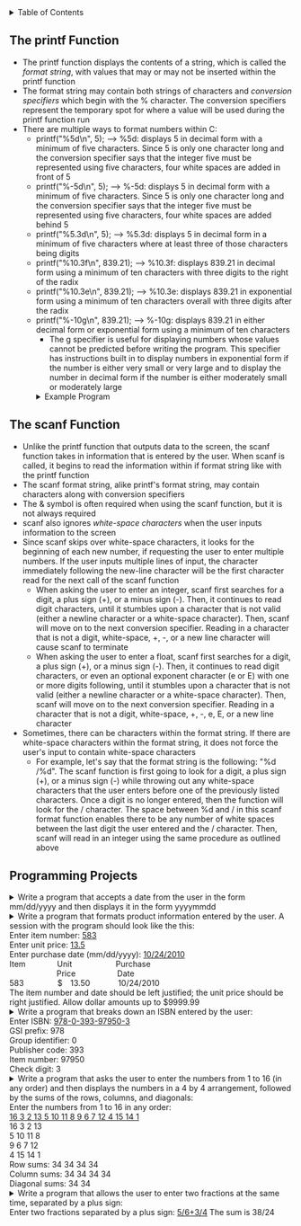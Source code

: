 <details>
<summary>Table of Contents</summary>
<ol>
  <li>
    <a href='#the-printf-function'>The printf Function</a>
  </li> 
  <li>
    <a href='#the-scanf-function'>The scanf Function</a>
  </li>
  <li>
    <a href='#programming-projects'>Programming Projects</a>
  </li>
</ol>
</details>

## The printf Function
<ul>
  <li>
    <a>The printf function displays the contents of a string, which is called the <em>format string</em>, with values that may or may not be inserted within the printf function</a>
  </li>
  <li>
    <a>The format string may contain both strings of characters and <em>conversion specifiers</em> which begin with the % character. The conversion specifiers represent the temporary spot for where a value will be used during the printf function run</a>
  </li>
  <li>
    <a>There are multiple ways to format numbers within C:</a>
    <ul>
      <li>
        <a>printf("%5d\n", 5); --> %5d: displays 5 in decimal form with a minimum of five characters. Since 5 is only one character long and the conversion specifier says that the integer five must be represented using five characters, four white spaces are added in front of 5</a>
      </li>
      <li>
        <a>printf("%-5d\n", 5); --> %-5d: displays 5 in decimal form with a minimum of five characters. Since 5 is only one character long and the conversion specifier says that the integer five must be represented using five characters, four white spaces are added behind 5</a>
      </li>
      <li>
        <a>printf("%5.3d\n", 5); --> %5.3d: displays 5 in decimal form in a minimum of five characters where at least three of those characters being digits</a>
      </li>    
      <li>
        <a>printf("%10.3f\n", 839.21); --> %10.3f: displays 839.21 in decimal form using a minimum of ten characters with three digits to the right of the radix</a>
      </li> 
      <li>
        <a>printf("%10.3e\n", 839.21); --> %10.3e: displays 839.21 in exponential form using a minimum of ten characters overall with three digits after the radix</a>
      </li>  
      <li>
        <a>printf("%-10g\n", 839.21); --> %-10g: displays 839.21 in either decimal form or exponential form using a minimum of ten characters</a>
        <ul>
          <li>
            <a>The g specifier is useful for displaying numbers whose values cannot be predicted before writing the program. This specifier has instructions built in to display numbers in exponential form if the number is either very small or very large and to display the number in decimal form if the number is either moderately small or moderately large</a>
          </li>
        </ul>     
      </li>
      <details>
      <summary>Example Program</summary>

```c
#include <stdio.h>
//
int main()
{
    //variable declarations and initializations
    int num = 5;
    float decimalNum = 3.14159;
    //
    //printing statements to screen
    printf("Printing %%5d -->%5d<--\n", num);
    printf("Printing %%-5d -->%-5d<--\n", num);
    printf("Printing %%5.3d -->%5.3d<--\n", num);
    printf("Printing %%5.3f -->%5.3f<--\n", decimalNum);
    printf("Printing %%10.3e -->%10.3e<--\n", decimalNum);
    printf("Printing %%-10g -->%-10g<--\n", decimalNum);
    //
    return 0;
}
```
<ul>   
  <details>
    <summary>Output</summary>
      <pre>
        <code>
Printing %5d -->    5<--
Printing %-5d -->5    <--
Printing %5.3d -->  005<--
Printing %5.3f -->3.142<--
Printing %10.3e --> 3.142e+00<--
Printing %-10g -->3.14159   <--
        </code>
      </pre>  
    </details>
    </ul>  
    </details>  
    </ul>  
  </li>    
</ul>    

## The scanf Function
<ul>
  <li>
    <a>Unlike the printf function that outputs data to the screen, the scanf function takes in information that is entered by the user. When scanf is called, it begins to read the information within if format string like with the printf function</a>
  </li>
  <li>
    <a>The scanf format string, alike printf's format string, may contain characters along with conversion specifiers</a>
  </li>
  <li>
    <a>The & symbol is often required when using the scanf function, but it is not always required</a>
  </li>  
  <li>
    <a>scanf also ignores <em>white-space characters</em> when the user inputs information to the screen</a>
  </li>  
  <li>
    <a>Since scanf skips over white-space characters, it looks for the beginning of each new number, if requesting the user to enter multiple numbers. If the user inputs multiple lines of input, the character immediately following the new-line character will be the first character read for the next call of the scanf function</a>
    <ul>
      <li>
        <a>When asking the user to enter an integer, scanf first searches for a digit, a plus sign (+), or a minus sign (-). Then, it continues to read digit characters, until it stumbles upon a character that is not valid (either a newline character or a white-space character). Then, scanf will move on to the next conversion specifier. Reading in a character that is not a digit, white-space, +, -, or a new line character will cause scanf to terminate</a> 
      </li>  
      <li>
        <a>When asking the user to enter a float, scanf first searches for a digit, a plus sign (+), or a minus sign (-). Then, it continues to read digit characters, or even an optional exponent character (e or E) with one or more digits following, until it stumbles upon a character that is not valid (either a newline character or a white-space character). Then, scanf will move on to the next conversion specifier. Reading in a character that is not a digit, white-space, +, -, e, E, or a new line character </a>  
      </li>
    </ul>
  </li>   
  <li>
    <a>Sometimes, there can be characters within the format string. If there are white-space characters within the format string, it does not force the user's input to contain white-space characters</a> 
    <ul>
      <li>
        <a>For example, let's say that the format string is the following: "%d /%d". The scanf function is first going to look for a digit, a plus sign (+), or a minus sign (-) while throwing out any white-space characters that the user enters before one of the previously listed characters. Once a digit is no longer entered, then the function will look for the / character. The space between %d and / in this scanf format function enables there to be any number of white spaces between the last digit the user entered and the / character. Then, scanf will read in an integer using the same procedure as outlined above</a>
      </li>
    </ul>    
  </li>
</ul>     

## Programming Projects
<details>
  <summary>Write a program that accepts a date from the user in the form mm/dd/yyyy and then displays it in the form yyyymmdd</summary>

```c
#include <stdio.h>
//
int main()
{
    //variable declarations
    int month, day, year;
    //
    //getting date information from the user
    printf("Enter a date (mm/dd/yyyy): ");
    scanf("%d /%d /%d", &month, &day, &year);
    //
    //printing user's date information
    printf("You entered the date %d%d%d", year, month, day);
    //
    return 0;
}
```
<ul>  
  <details>
    <summary>Output</summary>
      <pre>
        <code>
Enter a date (mm/dd/yyyy): <u>03/ 11/2003</u>
You entered the date 2003311
        </code>
      </pre>  
    </details>
  </ul>  
</details> 

<details>
  <summary>Write a program that formats product information entered by the user. A session with the program should look like the this:<br />
  Enter item number: <u>583</u><br />
  Enter unit price: <u>13.5</u><br />
  Enter purchase date (mm/dd/yyyy): <u>10/24/2010</u><br />
  Item&emsp;&emsp;&emsp;&emsp;Unit&emsp;&emsp;&emsp;&emsp; &emsp; Purchase<br />
  &emsp;&emsp;&emsp;&emsp;&emsp;&emsp;Price&emsp;&emsp;&emsp;  &emsp;&emsp;Date<br />
  583&emsp;&emsp;&emsp;&emsp; $&emsp;13.50 &emsp;&emsp;&emsp; 10/24/2010<br />
  The item number and date should be left justified; the unit price should be right justified. Allow dollar amounts up to $9999.99</summary>

```c
#include <stdio.h>
//
int main()
{
    //variable declarations
    int item, month, day, year;
    float price;
    //
    //getting information from the user
    printf("Enter item number: ");
    scanf("%d", &item);
    printf("Enter unit price: ");
    scanf("%f", &price);
    printf("Enter purchase date (mm/dd/yyyy): ");
    scanf("%d /%d /%d", &month, &day, &year);
    //
    //printing user's information
    printf("Item\t\tUnit\t\tPurchase\n\t\tPrice\t\tDate\n");
    printf("%-d\t\t$%7.2f\t%d/%d/%d", item, price, month, day, year);
    //
    return 0;
}
```
<ul>   
  <details>
    <summary>Output</summary>
      <pre>
        <code>
Enter item number: <u>583</u>
Enter unit price: <u>13.5</u>
Enter purchase date (mm/dd/yyyy): <u>10/24/2010</u>
Item            Unit            Purchase
Price           Date
583             $  13.50        10/24/2010
        </code>
      </pre>  
    </details>
  </ul>  
</details> 

<details>
  <summary>Write a program that breaks down an ISBN entered by the user:<br />
  Enter ISBN: <u>978-0-393-97950-3</u><br />
  GSI prefix: 978<br />
  Group identifier: 0<br />
  Publisher code: 393<br />
  Item number: 97950<br />
  Check digit: 3<br /></summary>

```c
#include <stdio.h>
//
int main()
{
    //variable declarations
    int GSI, identifier, code, number, digit;
    //
    //getting ISBN from the user
    printf("Enter ISBN: ");
    scanf("%d -%d -%d -%d -%d", &GSI, &identifier, &code, &number, &digit);
    //
    //printing information that the user input
    printf("GSI prefix: %d\n", GSI);
    printf("Group identifier: %d\n", identifier);
    printf("Publisher code: %d\n", code);
    printf("Item number: %d\n", number);
    printf("Check digit: %d\n", digit);
    //
    return 0;    
}
```
<ul>   
  <details>
    <summary>Output</summary>
      <pre>
        <code>
Enter ISBN: <u>978</u>
<u>- 0 - 393</u>
<u>-97950   -  3</u>
GSI prefix: 978
Group identifier: 0
Publisher code: 393
Item number: 97950
Check digit: 3    
        </code>
      </pre>  
    </details>
  </ul>  
</details> 

<details>
  <summary>Write a program that asks the user to enter the numbers from 1 to 16 (in any order) and then displays the numbers in a 4 by 4 arrangement, followed by the sums of the rows, columns, and diagonals:<br />
  Enter the numbers from 1 to 16 in any order:<br />
  <u>16 3 2 13 5 10 11 8 9 6 7 12 4 15 14 1</u><br />
  16  3  2 13<br />
   5 10 11  8<br />
   9  6  7 12<br />
   4 15 14  1<br />
  Row sums: 34 34 34 34<br />
  Column sums: 34 34 34 34<br /> 
  Diagonal sums: 34 34<br />
  </summary>

```c
#include <stdio.h>
//
int main()
{
    //variable declarations
    int num1, num2, num3, num4, num5, num6, num7, num8, num9, num10, num11, num12, num13, num14, num15, num16;
    //
    //getting the user's number inputs
    printf("Enter the numbers from 1 to 16 in any order:\n");
    scanf("%d%d%d%d%d%d%d%d%d%d%d%d%d%d%d%d", &num1, &num2, &num3, &num4, &num5, &num6, &num7, &num8, &num9, &num10, &num11, &num12, &num13, &num14, &num15, &num16);
    //
    //printing user's numbers
    printf("%3d %3d %3d %3d", num1, num2, num3, num4);
    printf("\n%3d %3d %3d %3d", num5, num6, num7, num8);
    printf("\n%3d %3d %3d %3d", num9, num10, num11, num12);
    printf("\n%3d %3d %3d %3d", num13, num14, num15, num16);
    //
    //printing summation information
    printf("\nRow sums: %d %d %d %d", num1 + num2 + num3 + num4, num5 + num6 + num7 + num8, num9 + num10 + num11 + num12, num13 + num14 + num15 + num16);
    printf("\nColumn sums: %d %d %d %d", num1 + num5 + num9 + num13, num2 + num6 + num10 + num14, num3 + num7 + num11 + num15, num4 + num8 + num12 + num16);
    printf("\nDiagonal sums: %d %d", num1 + num6 + num11 + num16, num4 + num7 + num10 + num13);
    //
    return 0;
}
```  
<ul> 
  <details>
    <summary>Output</summary>
      <pre>
        <code>
Enter the numbers from 1 to 16 in any order:
16 3 2 13 5 10 11 8 9 6 7 12 4 15 14 1  
16   3   2  13
 5  10  11   8
 9   6   7  12
 4  15  14   1
Row sums: 34 34 34 34
Column sums: 34 34 34 34
Diagonal sums: 34 34
        </code>
      </pre>  
    </details>
  </ul>  
</details> 

<details>
  <summary>Write a program that allows the user to enter two fractions at the same time, separated by a plus sign:<br />
  Enter two fractions separated by a plus sign: <u>5/6+3/4</u>
  The sum is 38/24<br /></summary>

```c
#include <stdio.h>
int main()
{
    //variable declarations
    int num1, num2, den1, den2;
    //
    //getting fractions from the user
    printf("Enter two fractions separated by a plus sign: ");
    scanf("%d /%d +%d /%d", &num1, &den1, &num2, &den2);
    //
    //printing result to the screen
    printf("The sum is %d/%d\n", den1 * den2, num1 * den2 + num2 * den1);
    //
    return 0;   
}
```
<ul>    
  <details>
    <summary>Output</summary>
      <pre>
        <code>
Enter two fractions separated by a plus sign: 1/2 + 1/2
The sum is 4/4  
        </code>
      </pre>  
    </details>
  </ul>  
</details> 
